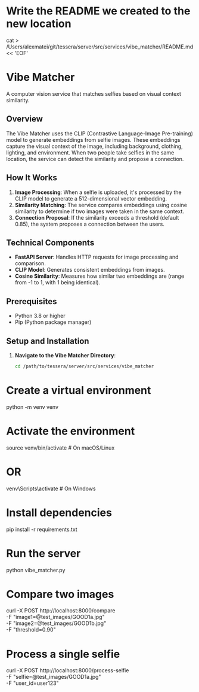# Write the README we created to the new location
cat > /Users/alexmatei/git/tessera/server/src/services/vibe_matcher/README.md << 'EOF'
# Vibe Matcher

A computer vision service that matches selfies based on visual context similarity.

## Overview

The Vibe Matcher uses the CLIP (Contrastive Language-Image Pre-training) model to generate embeddings from selfie images. These embeddings capture the visual context of the image, including background, clothing, lighting, and environment. When two people take selfies in the same location, the service can detect the similarity and propose a connection.

## How It Works

1. **Image Processing**: When a selfie is uploaded, it's processed by the CLIP model to generate a 512-dimensional vector embedding.
2. **Similarity Matching**: The service compares embeddings using cosine similarity to determine if two images were taken in the same context.
3. **Connection Proposal**: If the similarity exceeds a threshold (default 0.85), the system proposes a connection between the users.

## Technical Components

- **FastAPI Server**: Handles HTTP requests for image processing and comparison.
- **CLIP Model**: Generates consistent embeddings from images.
- **Cosine Similarity**: Measures how similar two embeddings are (range from -1 to 1, with 1 being identical).

## Prerequisites

- Python 3.8 or higher
- Pip (Python package manager)

## Setup and Installation

1. **Navigate to the Vibe Matcher Directory**:
   ```bash
   cd /path/to/tessera/server/src/services/vibe_matcher

# Create a virtual environment
python -m venv venv

# Activate the environment
source venv/bin/activate  # On macOS/Linux
# OR
venv\Scripts\activate  # On Windows

# Install dependencies
pip install -r requirements.txt

# Run the server
python vibe_matcher.py

# Compare two images
curl -X POST http://localhost:8000/compare \
  -F "image1=@test_images/GOOD1a.jpg" \
  -F "image2=@test_images/GOOD1b.jpg" \
  -F "threshold=0.90"

# Process a single selfie
curl -X POST http://localhost:8000/process-selfie \
  -F "selfie=@test_images/GOOD1a.jpg" \
  -F "user_id=user123"